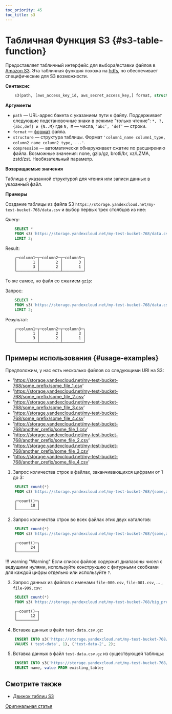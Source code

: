 ```yaml
---
toc_priority: 45
toc_title: s3
---
```


# Табличная Функция S3 {#s3-table-function}

Предоставляет табличный интерфейс для выбора/вставки файлов в [Amazon S3](https://aws.amazon.com/s3/). Эта табличная функция похожа на [hdfs](../../sql-reference/table-functions/hdfs.md), но обеспечивает специфические для S3 возможности.

**Синтаксис**

``` sql
    s3(path, [aws_access_key_id, aws_secret_access_key,] format, structure, [compression])
```

**Aргументы**

-   `path` — URL-адрес бакета с указанием пути к файлу. Поддерживает следующие подстановочные знаки в режиме "только чтение": `*, ?, {abc,def} и {N..M}` где `N, M` — числа, `’abc’, ‘def’` — строки.
-   `format` — [формат](../../interfaces/formats.md#formats) файла.
-   `structure` — cтруктура таблицы. Формат `'column1_name column1_type, column2_name column2_type, ...'`.
-   `compression` — автоматически обнаруживает сжатие по расширению файла. Возможные значения: none, gzip/gz, brotli/br, xz/LZMA, zstd/zst. Необязательный параметр. 

**Возвращаемые значения**

Таблица с указанной структурой для чтения или записи данных в указанный файл.

**Примеры**

Создание таблицы из файла S3 `https://storage.yandexcloud.net/my-test-bucket-768/data.csv` и выбор первых трех столбцов из нее:

Query:

``` sql
    SELECT *
    FROM s3('https://storage.yandexcloud.net/my-test-bucket-768/data.csv', 'CSV', 'column1 UInt32, column2 UInt32, column3 UInt32')
    LIMIT 2;
```

Result:

``` text
    ┌─column1─┬─column2─┬─column3─┐
    │       1 │       2 │       3 │
    │       3 │       2 │       1 │
    └─────────┴─────────┴─────────┘
```

То же самое, но файл со сжатием `gzip`:

Запрос:

``` sql
    SELECT * 
    FROM s3('https://storage.yandexcloud.net/my-test-bucket-768/data.csv.gz', 'CSV', 'column1 UInt32, column2 UInt32, column3 UInt32', 'gzip') 
    LIMIT 2;
```

Результат:

``` text
    ┌─column1─┬─column2─┬─column3─┐
    │       1 │       2 │       3 │
    │       3 │       2 │       1 │
    └─────────┴─────────┴─────────┘
```
## Примеры использования {#usage-examples}

Предположим, у нас есть несколько файлов со следующими URI на S3:

-   'https://storage.yandexcloud.net/my-test-bucket-768/some_prefix/some_file_1.csv'
-   'https://storage.yandexcloud.net/my-test-bucket-768/some_prefix/some_file_2.csv'
-   'https://storage.yandexcloud.net/my-test-bucket-768/some_prefix/some_file_3.csv'
-   'https://storage.yandexcloud.net/my-test-bucket-768/some_prefix/some_file_4.csv'
-   'https://storage.yandexcloud.net/my-test-bucket-768/another_prefix/some_file_1.csv'
-   'https://storage.yandexcloud.net/my-test-bucket-768/another_prefix/some_file_2.csv'
-   'https://storage.yandexcloud.net/my-test-bucket-768/another_prefix/some_file_3.csv'
-   'https://storage.yandexcloud.net/my-test-bucket-768/another_prefix/some_file_4.csv'

1.  Запрос количества строк в файлах, заканчивающихся цифрами от 1 до 3:

``` sql
    SELECT count(*)
    FROM s3('https://storage.yandexcloud.net/my-test-bucket-768/{some,another}_prefix/some_file_{1..3}.csv', 'CSV', 'name String, value UInt32');
```

``` text
    ┌─count()─┐
    │      18 │
    └─────────┘
```

2. Запрос количества строк во всех файлах этих двух каталогов:

``` sql
    SELECT count(*)
    FROM s3('https://storage.yandexcloud.net/my-test-bucket-768/{some,another}_prefix/*', 'CSV', 'name String, value UInt32');
```

``` text
    ┌─count()─┐
    │      24 │
    └─────────┘
```

!!! warning "Warning"
    Если список файлов содержит диапазоны чисел с ведущими нулями, используйте конструкцию с фигурными скобками для каждой цифры отдельно или используйте `?`.

3. Запрос данных из файлов с именами `file-000.csv`, `file-001.csv`, … , `file-999.csv`:

``` sql
    SELECT count(*)
    FROM s3('https://storage.yandexcloud.net/my-test-bucket-768/big_prefix/file-{000..999}.csv', 'CSV', 'name String, value UInt32');
```

``` text
    ┌─count()─┐
    │      12 │
    └─────────┘
```

4. Вставка данных в файл `test-data.csv.gz`:

``` sql
    INSERT INTO s3('https://storage.yandexcloud.net/my-test-bucket-768/test-data.csv.gz', 'CSV', 'name String, value UInt32', 'gzip')
    VALUES ('test-data', 1), ('test-data-2', 2);
```

5. Вставка данных в файл `test-data.csv.gz` из существующей таблицы:

``` sql
    INSERT INTO s3('https://storage.yandexcloud.net/my-test-bucket-768/test-data.csv.gz', 'CSV', 'name String, value UInt32', 'gzip')
    SELECT name, value FROM existing_table;
```

## Смотрите также

-  [Движок таблиц S3](../../engines/table-engines/integrations/s3.md)

[Оригинальная статья](https://clickhouse.tech/docs/ru/sql-reference/table-functions/s3/) <!--hide-->
